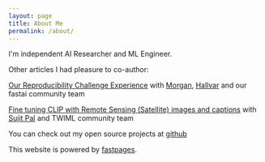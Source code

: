 ```yaml
---
layout: page
title: About Me
permalink: /about/
---
```

I'm independent AI Researcher and ML Engineer.

Other articles I had pleasure to co-author:

[Our Reproducibility Challenge Experience](https://forums.fast.ai/t/reproducibility-challenge-2020-fastai-folks-interested/80336/53) with [Morgan](https://twitter.com/mcgenergy), [Hallvar](https://twitter.com/hallvargisnas) and our fastai community team

[Fine tuning CLIP with Remote Sensing (Satellite) images and captions](https://huggingface.co/blog/fine-tune-clip-rsicd) with [Sujit Pal](https://www.blogger.com/profile/06835223352394332155) and TWIML community team

You can check out my open source projects at [github](https://github.com/arampacha)


This website is powered by [fastpages](https://github.com/fastai/fastpages).
